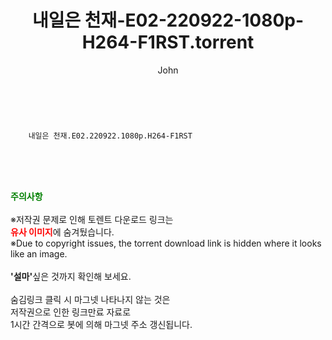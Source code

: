 ﻿---
layout: post
title:  "    내일은 천재-E02-220922-1080p-H264-F1RST.torrent"
author: John
categories: [ TV ]
tags: [  ]
image:  
description: "    내일은 천재-E02-220922-1080p-H264-F1RST torrent 정보 공유"
toc: true
toc_sticky: true
---

<br>

        내일은 천재.E02.220922.1080p.H264-F1RST  
    
<br><br><br>
<p data-ke-size="size16"><b><span style="color: green;">주의사항</span></b><br /><br />※저작권 문제로 인해 토렌트 다운로드 링크는<br /><b><span style="color: red;">유사 이미지</span></b>에 숨겨뒀습니다.<br />※Due to copyright issues, the torrent download link is hidden where it looks like an image.<br /><br /><b>'설마'</b>싶은 것까지 확인해 보세요.<br /><br />숨김링크 클릭 시 마그넷 나타나지 않는 것은<br />저작권으로 인한 링크만료 자료로<br />1시간 간격으로 봇에 의해 마그넷 주소 갱신됩니다.</p>
